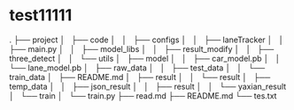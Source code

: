 # test11111
.
├── project
│   ├── code
│   │   ├── configs
│   │   ├── laneTracker
│   │   ├── main.py
│   │   ├── model_libs
│   │   ├── result_modify
│   │   ├── three_detect
│   │   └── utils
│   ├── model
│   │   ├── car_model.pb
│   │   └── lane_model.pb
│   ├── raw_data
│   │   ├── test_data
│   │   └── train_data
│   ├── README.md
│   ├── result
│   │   └── result
│   ├── temp_data
│   │   ├── json_result
│   │   ├── result
│   │   └── yaxian_result
│   └── train
│       └── train.py
├── read.md
├── README.md
└── tes.txt

